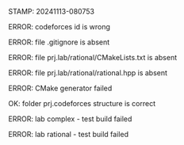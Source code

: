 STAMP: 20241113-080753
ERROR: codeforces id is wrong
ERROR: file .gitignore is absent
ERROR: file prj.lab/rational/CMakeLists.txt is absent
ERROR: file prj.lab/rational/rational.hpp is absent
ERROR: CMake generator failed
OK: folder prj.codeforces structure is correct
ERROR: lab complex - test build failed
ERROR: lab rational - test build failed
